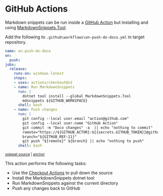 <!--
GENERATED FILE - DO NOT EDIT
This file was generated by [MarkdownSnippets](https://github.com/SimonCropp/MarkdownSnippets).
Source File: /docs/mdsource/github-action.source.md
To change this file edit the source file and then run MarkdownSnippets.
-->

# GitHub Actions

Markdown snippets can be run inside a [GitHub Action](https://help.github.com/en/actions) but installing and using [MarkdownSnippets.Tool](#installation).

Add the following to `.github\workflows\on-push-do-doco.yml` in target repository.

<!-- snippet: on-push-do-doco.yml -->
<a id='snippet-on-push-do-doco.yml'/></a>
```yml
name: on-push-do-doco
on:
  push:
jobs:
  release:
    runs-on: windows-latest
    steps:
    - uses: actions/checkout@v2
    - name: Run MarkdownSnippets
      run: |
        dotnet tool install --global MarkdownSnippets.Tool
        mdsnippets ${GITHUB_WORKSPACE}
      shell: bash
    - name: Push changes
      run: |
        git config --local user.email "action@github.com"
        git config --local user.name "GitHub Action"
        git commit -m "Doco changes" -a  || echo "nothing to commit"
        remote="https://${GITHUB_ACTOR}:${{secrets.GITHUB_TOKEN}}@github.com/${GITHUB_REPOSITORY}.git"
        branch="${GITHUB_REF:11}"
        git push "${remote}" ${branch} || echo "nothing to push"
      shell: bash
```
<sup><a href='/docs/on-push-do-doco.yml#L1-L22' title='File snippet `on-push-do-doco.yml` was extracted from'>snippet source</a> | <a href='#snippet-on-push-do-doco.yml' title='Navigate to start of snippet `on-push-do-doco.yml`'>anchor</a></sup>
<!-- endsnippet -->

This action performs the following tasks:

 * Use the [Checkout Actions](https://github.com/marketplace/actions/checkout) to pull down the source
 * Install the MarkdownSnippets dotnet tool
 * Run MarkdownSnippets against the current directory
 * Push any changes back to GitHub
